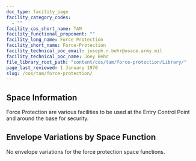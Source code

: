 ```yaml
---
doc_type: facility_page
facility_category_codes:
  - ""
facility_cos_short_name: TAM
facility_functional_proponent: ""
facility_long_name: Force Protection
facility_short_name: Force-Protection
facility_technical_poc_email: joseph.r.behr@usace.army.mil
facility_technical_poc_name: Joey Behr
file_library_root_path: "content/cos/tam/force-protection/Library/"
page_last_reviewed: 1 January 1970
slug: /cos/tam/force-protection/
---
```


## Space Information

Force Protection are various facilities to be used at the Entry Control Point and around the base for security.

## Envelope Variations by Space Function

No envelope variations for the force protection space functions.

